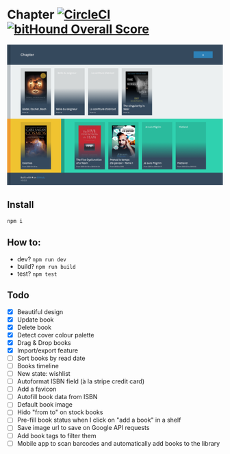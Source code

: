 # Chapter [![CircleCI](https://circleci.com/gh/n6g7/chapter/tree/master.svg?style=svg)](https://circleci.com/gh/n6g7/chapter/tree/master) [![bitHound Overall Score](https://www.bithound.io/github/n6g7/chapter/badges/score.svg)](https://www.bithound.io/github/n6g7/chapter)

![Chapter screenshot](./screenshot.png)

## Install

```sh
npm i
```

## How to:

 - dev? `npm run dev`
 - build? `npm run build`
 - test? `npm test`

## Todo

 - [X] Beautiful design
 - [X] Update book
 - [X] Delete book
 - [X] Detect cover colour palette
 - [X] Drag & Drop books
 - [X] Import/export feature
 - [ ] Sort books by read date
 - [ ] Books timeline
 - [ ] New state: wishlist
 - [ ] Autoformat ISBN field (à la stripe credit card)
 - [ ] Add a favicon
 - [ ] Autofill book data from ISBN
 - [ ] Default book image
 - [ ] Hido "from to" on stock books
 - [ ] Pre-fill book status when I click on "add a book" in a shelf
 - [ ] Save image url to save on Google API requests
 - [ ] Add book tags to filter them
 - [ ] Mobile app to scan barcodes and automatically add books to the library
